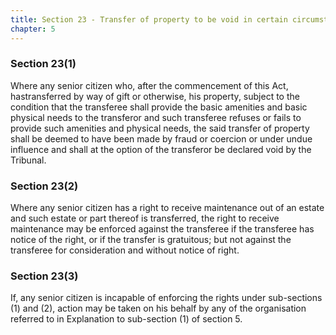 ```yaml
---
title: Section 23 - Transfer of property to be void in certain circumstances
chapter: 5
---
```

### Section 23(1) 

Where any senior citizen who, after the commencement of this Act, hastransferred by way of gift or otherwise, his property, subject to the condition that the transferee shall provide the basic amenities and basic physical needs to the transferor and such transferee refuses or fails to provide such amenities and physical needs, the said transfer of property shall be deemed to have been made by fraud or coercion or under undue influence and shall at the option of the transferor be declared void by the Tribunal.

### Section 23(2) 

Where any senior citizen has a right to receive maintenance out of an estate and such estate or part thereof is transferred, the right to receive maintenance may be enforced against the transferee if the transferee has notice of the right, or if the transfer is gratuitous; but not against the transferee for consideration and without notice of right.

### Section 23(3) 

If, any senior citizen is incapable of enforcing the rights under sub-sections (1) and (2), action may be taken on his behalf by any of the organisation referred to in Explanation to sub-section (1) of section 5.


